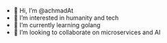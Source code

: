 - 👋 Hi, I’m @achmadAt
- 👀 I’m interested in humanity and tech
- 🌱 I’m currently learning golang
- 💞️ I’m looking to collaborate on microservices and AI


<!---
achmadAt/achmadAt is a ✨ special ✨ repository because its `README.md` (this file) appears on your GitHub profile.
You can click the Preview link to take a look at your changes.
--->

